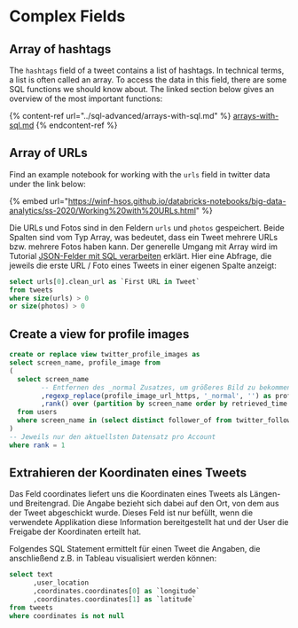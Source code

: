 # Complex Fields

## Array of hashtags

The `hashtags` field of a tweet contains a list of hashtags. In technical terms, a list is often called an array. To access the data in this field, there are some SQL functions we should know about. The linked section below gives an overview of the most important functions:

{% content-ref url="../sql-advanced/arrays-with-sql.md" %}
[arrays-with-sql.md](../sql-advanced/arrays-with-sql.md)
{% endcontent-ref %}

## Array of URLs

Find an example notebook for working with the `urls` field in twitter data under the link below:

{% embed url="https://winf-hsos.github.io/databricks-notebooks/big-data-analytics/ss-2020/Working%20with%20URLs.html" %}

Die URLs und Fotos sind in den Feldern `urls` und `photos` gespeichert. Beide Spalten sind vom Typ Array, was bedeutet, dass ein Tweet mehrere URLs bzw. mehrere Fotos haben kann. Der generelle Umgang mit Array wird im Tutorial [JSON-Felder mit SQL verarbeiten](../sql-advanced/json-and-sql.md#arrays-abfragen) erklärt. Hier eine Abfrage, die jeweils die erste URL / Foto eines Tweets in einer eigenen Spalte anzeigt:

```sql
select urls[0].clean_url as `First URL in Tweet`
from tweets
where size(urls) > 0
or size(photos) > 0
```

## Create a view for profile images

```sql
create or replace view twitter_profile_images as
select screen_name, profile_image from 
(
  select screen_name
        -- Entfernen des _normal Zusatzes, um größeres Bild zu bekommen
        ,regexp_replace(profile_image_url_https, '_normal', '') as profile_image
        ,rank() over (partition by screen_name order by retrieved_time desc) as `rank`
  from users
  where screen_name in (select distinct follower_of from twitter_followers)
) 
-- Jeweils nur den aktuellsten Datensatz pro Account
where rank = 1
```

## Extrahieren der Koordinaten eines Tweets

Das Feld coordinates liefert uns die Koordinaten eines Tweets als Längen- und Breitengrad. Die Angabe bezieht sich dabei auf den Ort, von dem aus der Tweet abgeschickt wurde. Dieses Feld ist nur befüllt, wenn die verwendete Applikation diese Information bereitgestellt hat und der User die Freigabe der Koordinaten erteilt hat.

Folgendes SQL Statement ermittelt für einen Tweet die Angaben, die anschließend z.B. in Tableau visualisiert werden können:

```sql
select text
      ,user_location
      ,coordinates.coordinates[0] as `longitude` 
      ,coordinates.coordinates[1] as `latitude` 
from tweets
where coordinates is not null
```
